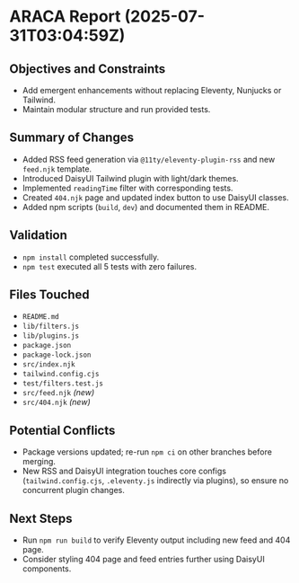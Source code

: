 # ARACA Report (2025-07-31T03:04:59Z)

## Objectives and Constraints
- Add emergent enhancements without replacing Eleventy, Nunjucks or Tailwind.
- Maintain modular structure and run provided tests.

## Summary of Changes
- Added RSS feed generation via `@11ty/eleventy-plugin-rss` and new `feed.njk` template.
- Introduced DaisyUI Tailwind plugin with light/dark themes.
- Implemented `readingTime` filter with corresponding tests.
- Created `404.njk` page and updated index button to use DaisyUI classes.
- Added npm scripts (`build`, `dev`) and documented them in README.

## Validation
- `npm install` completed successfully.
- `npm test` executed all 5 tests with zero failures.

## Files Touched
- `README.md`
- `lib/filters.js`
- `lib/plugins.js`
- `package.json`
- `package-lock.json`
- `src/index.njk`
- `tailwind.config.cjs`
- `test/filters.test.js`
- `src/feed.njk` *(new)*
- `src/404.njk` *(new)*

## Potential Conflicts
- Package versions updated; re-run `npm ci` on other branches before merging.
- New RSS and DaisyUI integration touches core configs (`tailwind.config.cjs`, `.eleventy.js` indirectly via plugins), so ensure no concurrent plugin changes.

## Next Steps
- Run `npm run build` to verify Eleventy output including new feed and 404 page.
- Consider styling 404 page and feed entries further using DaisyUI components.

